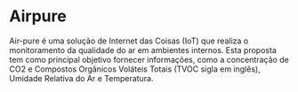 # Airpure
Air-pure é uma solução de Internet das Coisas (IoT) que realiza o monitoramento da qualidade do ar em ambientes internos. Esta proposta tem como principal objetivo fornecer informações, como a concentração de CO2 e Compostos Orgânicos Voláteis Totais (TVOC sigla em inglês), Umidade Relativa do Ar e Temperatura.
